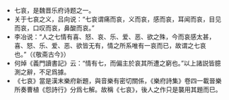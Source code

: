 - 七哀，是魏晋乐府诗题之一。
- 关于七哀之义，吕向说：“七哀谓痛而哀，义而哀，感而哀，耳闻而哀，目见而哀，口叹而哀，鼻酸而哀。”
- 李冶说：“人之七情有喜、怒、哀、乐、爱、恶、欲之殊，今而哀感太甚，喜、怒、乐、爱、恶、欲皆无有，情之所系唯有一哀而已，故谓之七哀也。”（《敬斋古今》）
- 何焯《義門讀書記》云：“情有七，而偏主於哀其所遭之窮也。”以上諸説皆臆測之辭，不足爲據。
- 《七哀》當是漢末樂府新題，與音樂有密切關係，《樂府詩集》卷四一載晉樂所奏曹植《怨詩行》分爲七解。故稱《七哀》，後人之作只是襲用其題而巳。